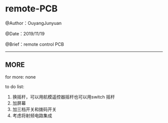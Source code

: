 # remote-PCB

@Author：OuyangJunyuan

@Date：2019/11/19

@Brief：remote control PCB                                                                                                           

---

## MORE

for more: none

to do list:

1. 换摇杆，可以用航模遥控器摇杆也可以用switch 摇杆
2. 加屏幕
3. 加三档开关和拨码开关
4. 考虑将射频电路集成